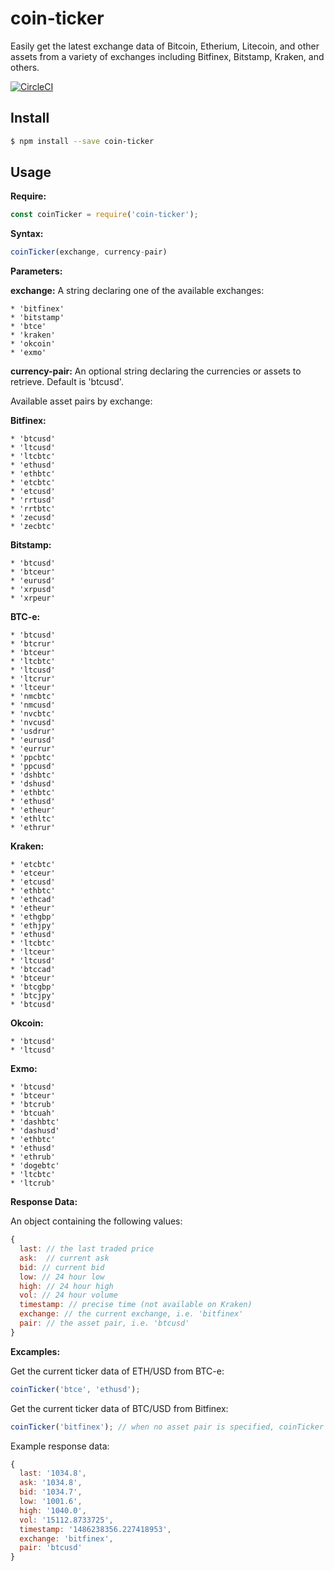 # coin-ticker

Easily get the latest exchange data of Bitcoin, Etherium, Litecoin, and other assets from a variety of exchanges including Bitfinex, Bitstamp, Kraken, and others.

[![CircleCI](https://circleci.com/gh/donbobvanbirt/coin-ticker.svg?style=svg)](https://circleci.com/gh/donbobvanbirt/coin-ticker)

## Install

```bash
$ npm install --save coin-ticker
```

## Usage
**Require:**
```js
const coinTicker = require('coin-ticker');

```

**Syntax:**
```js
coinTicker(exchange, currency-pair)
```

**Parameters:**

**exchange:**
A string declaring one of the available exchanges:

    * 'bitfinex'
    * 'bitstamp'
    * 'btce'
    * 'kraken'
    * 'okcoin'
    * 'exmo'

**currency-pair:**
An optional string declaring the currencies or assets to retrieve. Default is 'btcusd'.

Available asset pairs by exchange:

**Bitfinex:**

    * 'btcusd'
    * 'ltcusd'
    * 'ltcbtc'
    * 'ethusd'
    * 'ethbtc'
    * 'etcbtc'
    * 'etcusd'
    * 'rrtusd'
    * 'rrtbtc'
    * 'zecusd'
    * 'zecbtc'

**Bitstamp:**

    * 'btcusd'
    * 'btceur'
    * 'eurusd'
    * 'xrpusd'
    * 'xrpeur'

**BTC-e:**

    * 'btcusd'
    * 'btcrur'
    * 'btceur'
    * 'ltcbtc'
    * 'ltcusd'
    * 'ltcrur'
    * 'ltceur'
    * 'nmcbtc'
    * 'nmcusd'
    * 'nvcbtc'
    * 'nvcusd'
    * 'usdrur'
    * 'eurusd'
    * 'eurrur'
    * 'ppcbtc'
    * 'ppcusd'
    * 'dshbtc'
    * 'dshusd'
    * 'ethbtc'
    * 'ethusd'
    * 'etheur'
    * 'ethltc'
    * 'ethrur'

**Kraken:**

    * 'etcbtc'
    * 'etceur'
    * 'etcusd'
    * 'ethbtc'
    * 'ethcad'
    * 'etheur'
    * 'ethgbp'
    * 'ethjpy'
    * 'ethusd'
    * 'ltcbtc'
    * 'ltceur'
    * 'ltcusd'
    * 'btccad'
    * 'btceur'
    * 'btcgbp'
    * 'btcjpy'
    * 'btcusd'

**Okcoin:**

    * 'btcusd'
    * 'ltcusd'


**Exmo:**

    * 'btcusd'
    * 'btceur'
    * 'btcrub'
    * 'btcuah'
    * 'dashbtc'
    * 'dashusd'
    * 'ethbtc'
    * 'ethusd'
    * 'ethrub'
    * 'dogebtc'
    * 'ltcbtc'
    * 'ltcrub'


**Response Data:**

  An object containing the following values:

```js
{
  last: // the last traded price
  ask:  // current ask
  bid: // current bid
  low: // 24 hour low
  high: // 24 hour high
  vol: // 24 hour volume
  timestamp: // precise time (not available on Kraken)
  exchange: // the current exchange, i.e. 'bitfinex'
  pair: // the asset pair, i.e. 'btcusd'
}
```

**Excamples:**

Get the current ticker data of ETH/USD from BTC-e:
```js
coinTicker('btce', 'ethusd');
```

Get the current ticker data of BTC/USD from Bitfinex:
```js
coinTicker('bitfinex'); // when no asset pair is specified, coinTicker will default to 'btcusd'
```

Example response data:
```js
{
  last: '1034.8',
  ask: '1034.8',
  bid: '1034.7',
  low: '1001.6',
  high: '1040.0',
  vol: '15112.8733725',
  timestamp: '1486238356.227418953',
  exchange: 'bitfinex',
  pair: 'btcusd'
}
```
